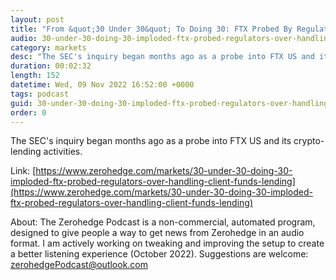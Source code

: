 ```yaml
---
layout: post
title: "From &quot;30 Under 30&quot; To Doing 30: FTX Probed By Regulators Over Handling Of Client Funds, Lending"
audio: 30-under-30-doing-30-imploded-ftx-probed-regulators-over-handling-client-funds-lending-0
category: markets
desc: "The SEC's inquiry began months ago as a probe into FTX US and its crypto-lending activities."
duration: 00:02:32
length: 152
datetime: Wed, 09 Nov 2022 16:52:00 +0000
tags: podcast
guid: 30-under-30-doing-30-imploded-ftx-probed-regulators-over-handling-client-funds-lending-0
order: 0
---
```

The SEC's inquiry began months ago as a probe into FTX US and its crypto-lending activities.

Link: [https://www.zerohedge.com/markets/30-under-30-doing-30-imploded-ftx-probed-regulators-over-handling-client-funds-lending](https://www.zerohedge.com/markets/30-under-30-doing-30-imploded-ftx-probed-regulators-over-handling-client-funds-lending)

About: The Zerohedge Podcast is a non-commercial, automated program, designed to give people a way to get news from Zerohedge in an audio format.  I am actively working on tweaking and improving the setup to create a better listening experience (October 2022).  Suggestions are welcome: [zerohedgePodcast@outlook.com](mailto:zerohedgePodcast@outlook.com)